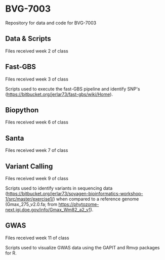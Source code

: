 # BVG-7003
Repository for data and code for BVG-7003

## Data & Scripts
Files received week 2 of class

## Fast-GBS
Files received week 3 of class

Scripts used to execute the fast-GBS pipeline and identify SNP's (https://bitbucket.org/jerlar73/fast-gbs/wiki/Home).

## Biopython
Files received week 6 of class

## Santa
Files received week 7 of class

## Variant Calling
Files received week 9 of class

Scripts used to identify variants in sequencing data (https://bitbucket.org/jerlar73/soyagen-bioinformatics-workshop-1/src/master/exercise1/) when compared to 
a reference genome (Gmax_275_v2.0.fa; from https://phytozome-next.jgi.doe.gov/info/Gmax_Wm82_a2_v1).

## GWAS
Files received week 11 of class

Scripts used to visualize GWAS data using the GAPIT and Rmvp packages for R.
